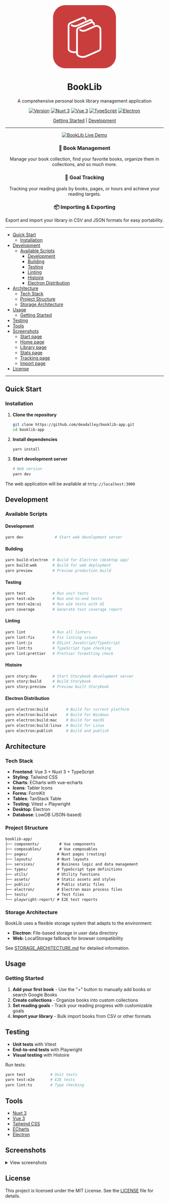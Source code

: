<div align="center">
  <img src="./public/icon.svg" alt="BookLib Logo" width="200"/>
  <h1>BookLib</h1>
  <p>A comprehensive personal book library management application</p>
  
  [![Version](https://img.shields.io/badge/version-0.1.0-blue.svg)](https://github.com/deadalley/booklib-app)
  [![Nuxt 3](https://img.shields.io/badge/Nuxt-3-00C58E.svg)](https://nuxt.com)
  [![Vue 3](https://img.shields.io/badge/Vue-3-4FC08D.svg)](https://vuejs.org)
  [![TypeScript](https://img.shields.io/badge/TypeScript-007ACC.svg)](https://www.typescriptlang.org)
  [![Electron](https://img.shields.io/badge/Electron-9FEAF9.svg)](https://www.electronjs.org)
  
  [Getting Started](#quick-start) | [Development](#development)
</div>

---

<div align="center">
  <a href="https://booklib-app.netlify.app" target="_blank">
    <img src="https://img.shields.io/badge/📖%20Live%20Demo-Try%20Now-4285f4?style=for-the-badge&logoColor=white&labelColor=2d3748" alt="BookLib Live Demo"/>
  </a>
</div>

<div>
  <div align="center">
    <h3>📖 Book Management</h3>
    <p>Manage your book collection, find your favorite books, organize them in collections, and so much more.</p>
  </div>
  <div align="center">
    <h3>🎯 Goal Tracking</h3>
    <p>Tracking your reading goals by books, pages, or hours and achieve your reading targets.</p>
  </div>
  <div align="center">
    <h3>📦 Importing & Exporting</h3>
    <p>Export and import your library in CSV and JSON formats for easy portability.</p>
  </div>
</div>

---

- [Quick Start](#quick-start)
  - [Installation](#installation)
- [Development](#development)
  - [Available Scripts](#available-scripts)
    - [Development](#development-1)
    - [Building](#building)
    - [Testing](#testing)
    - [Linting](#linting)
    - [Histoire](#histoire)
    - [Electron Distribution](#electron-distribution)
- [Architecture](#architecture)
  - [Tech Stack](#tech-stack)
  - [Project Structure](#project-structure)
  - [Storage Architecture](#storage-architecture)
- [Usage](#usage)
  - [Getting Started](#getting-started)
- [Testing](#testing-1)
- [Tools](#tools)
- [Screenshots](#screenshots)
  - [Start page](#start-page)
  - [Home page](#home-page)
  - [Library page](#library-page)
  - [Stats page](#stats-page)
  - [Tracking page](#tracking-page)
  - [Import page](#import-page)
- [License](#license)

---

## Quick Start

### Installation

1. **Clone the repository**

   ```bash
   git clone https://github.com/deadalley/booklib-app.git
   cd booklib-app
   ```

2. **Install dependencies**

   ```bash
   yarn install
   ```

3. **Start development server**
   ```bash
   # Web version
   yarn dev
   ```

The web application will be available at `http://localhost:3000`

## Development

### Available Scripts

#### Development

```bash
yarn dev              # Start web development server
```

#### Building

```bash
yarn build:electron  # Build for Electron (desktop app)
yarn build:web       # Build for web deployment
yarn preview         # Preview production build
```

#### Testing

```bash
yarn test            # Run unit tests
yarn test:e2e        # Run end-to-end tests
yarn test:e2e:ui     # Run e2e tests with UI
yarn coverage        # Generate test coverage report
```

#### Linting

```bash
yarn lint            # Run all linters
yarn lint:fix        # Fix linting issues
yarn lint:js         # ESLint JavaScript/TypeScript
yarn lint:ts         # TypeScript type checking
yarn lint:prettier   # Prettier formatting check
```

#### Histoire

```bash
yarn story:dev       # Start Storybook development server
yarn story:build     # Build Storybook
yarn story:preview   # Preview built Storybook
```

#### Electron Distribution

```bash
yarn electron:build        # Build for current platform
yarn electron:build:win    # Build for Windows
yarn electron:build:mac    # Build for macOS
yarn electron:build:linux  # Build for Linux
yarn electron:publish      # Build and publish
```

## Architecture

### Tech Stack

- **Frontend**: Vue 3 + Nuxt 3 + TypeScript
- **Styling**: Tailwind CSS
- **Charts**: ECharts with vue-echarts
- **Icons**: Tabler Icons
- **Forms**: FormKit
- **Tables**: TanStack Table
- **Testing**: Vitest + Playwright
- **Desktop**: Electron
- **Database**: LowDB (JSON-based)

### Project Structure

```
booklib-app/
├── components/         # Vue components
├── composables/        # Vue composables
├── pages/             # Nuxt pages (routing)
├── layouts/           # Nuxt layouts
├── services/          # Business logic and data management
├── types/             # TypeScript type definitions
├── utils/             # Utility functions
├── assets/            # Static assets and styles
├── public/            # Public static files
├── electron/          # Electron main process files
├── tests/             # Test files
└── playwright-report/ # E2E test reports
```

### Storage Architecture

BookLib uses a flexible storage system that adapts to the environment:

- **Electron**: File-based storage in user data directory
- **Web**: LocalStorage fallback for browser compatibility

See [STORAGE_ARCHITECTURE.md](STORAGE_ARCHITECTURE.md) for detailed information.

## Usage

### Getting Started

1. **Add your first book** - Use the "+" button to manually add books or search Google Books
2. **Create collections** - Organize books into custom collections
3. **Set reading goals** - Track your reading progress with customizable goals
4. **Import your library** - Bulk import books from CSV or other formats

## Testing

- **Unit tests** with Vitest
- **End-to-end tests** with Playwright
- **Visual testing** with Histoire

Run tests:

```bash
yarn test           # Unit tests
yarn test:e2e       # E2E tests
yarn lint:ts        # Type checking
```

## Tools

- [Nuxt 3](https://nuxt.com/)
- [Vue 3](https://vuejs.org/)
- [Tailwind CSS](https://tailwindcss.com/)
- [ECharts](https://echarts.apache.org/)
- [Electron](https://www.electronjs.org/)

## Screenshots

<details>
<summary>View screenshots</summary>

### Start page

<img src="./screenshots/BookLib-1.png" alt="BookLib Dashboard" width="800"/>

### Home page

<img src="./screenshots/BookLib-3.png" alt="Book Details" width="800"/>

### Library page

<img src="./screenshots/BookLib-2.png" alt="BookLib Library" width="800"/>

### Stats page

<img src="./screenshots/BookLib-4.png" alt="Collections" width="800"/>

### Tracking page

<img src="./screenshots/BookLib-5.png" alt="Goal Tracking" width="800"/>

### Import page

<img src="./screenshots/BookLib-6.png" alt="Analytics" width="800"/>

</details>

## License

This project is licensed under the MIT License. See the [LICENSE](LICENSE) file for details.
